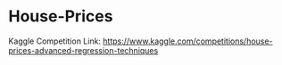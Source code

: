 # House-Prices
Kaggle Competition Link: https://www.kaggle.com/competitions/house-prices-advanced-regression-techniques

